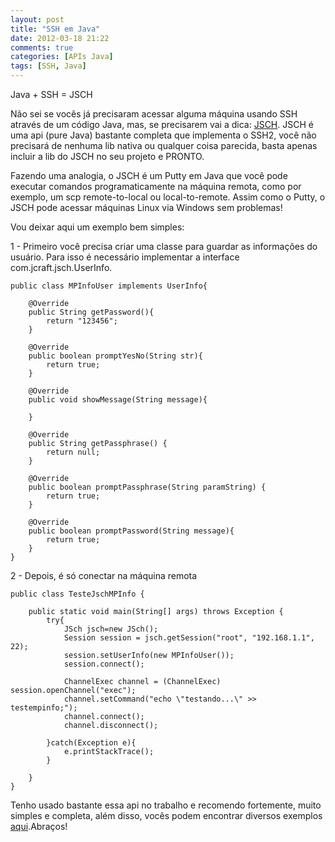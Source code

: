 ```yaml
---
layout: post
title: "SSH em Java"
date: 2012-03-18 21:22
comments: true
categories: [APIs Java]
tags: [SSH, Java]
---
```


Java + SSH = JSCH

N&atilde;o sei se voc&ecirc;s j&aacute; precisaram acessar alguma m&aacute;quina usando SSH atrav&eacute;s de um c&oacute;digo Java, mas, se precisarem vai a dica: 
<a href="http://www.jcraft.com/jsch/" target="_blank" title="JSCH">JSCH</a>. JSCH &eacute; uma api (pure Java) bastante completa 
que implementa o SSH2, voc&ecirc; n&atilde;o precisar&aacute; de nenhuma lib nativa ou qualquer coisa parecida, 
basta apenas incluir a lib do JSCH no seu projeto e PRONTO.

Fazendo uma analogia, o JSCH &eacute; um Putty em Java que voc&ecirc; pode executar comandos programaticamente na m&aacute;quina remota, como por exemplo,
um scp remote-to-local ou local-to-remote. Assim como o Putty, o JSCH pode acessar m&aacute;quinas Linux via Windows sem problemas!

Vou deixar aqui um exemplo bem simples:

1 - Primeiro voc&ecirc; precisa criar uma classe para guardar as informa&ccedil;&otilde;es do usu&aacute;rio. Para isso &eacute; necess&aacute;rio
implementar a interface com.jcraft.jsch.UserInfo.

	public class MPInfoUser implements UserInfo{

		@Override
		public String getPassword(){ 
			return "123456"; 
		}

		@Override
		public boolean promptYesNo(String str){
			return true;
		}

		@Override
		public void showMessage(String message){

		}

		@Override
		public String getPassphrase() {
			return null;
		}

		@Override
		public boolean promptPassphrase(String paramString) {
			return true;
		}

		@Override
		public boolean promptPassword(String message){
			return true;
		}	
	}

2 - Depois, &eacute; s&oacute; conectar na m&aacute;quina remota

	public class TesteJschMPInfo {

		public static void main(String[] args) throws Exception {
			try{
				JSch jsch=new JSch();
				Session session = jsch.getSession("root", "192.168.1.1", 22);
				session.setUserInfo(new MPInfoUser());
				session.connect();
				
				ChannelExec channel = (ChannelExec) session.openChannel("exec");
				channel.setCommand("echo \"testando...\" >> testempinfo;");
				channel.connect();
				channel.disconnect();
				
			}catch(Exception e){
				e.printStackTrace();
			}
			
		}
	}
			
				
Tenho usado bastante essa api no trabalho e recomendo fortemente, muito simples e completa, al&eacute;m disso, voc&ecirc;s podem encontrar diversos exemplos 
<a href="http://www.jcraft.com/jsch/examples/" target="_blank" title="Exemplos JSCH">aqui</a>.Abra&ccedil;os!
